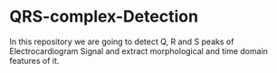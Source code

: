 # QRS-complex-Detection
In this repository we are going to detect Q, R and S peaks of Electrocardiogram Signal and extract morphological and time domain features of it.  
